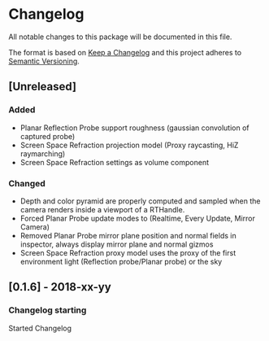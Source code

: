 # Changelog
All notable changes to this package will be documented in this file.

The format is based on [Keep a Changelog](http://keepachangelog.com/en/1.0.0/)
and this project adheres to [Semantic Versioning](http://semver.org/spec/v2.0.0.html).

## [Unreleased]
### Added
 - Planar Reflection Probe support roughness (gaussian convolution of captured probe)
 - Screen Space Refraction projection model (Proxy raycasting, HiZ raymarching)
 - Screen Space Refraction settings as volume component

### Changed
 - Depth and color pyramid are properly computed and sampled when the camera renders inside a viewport of a RTHandle.
 - Forced Planar Probe update modes to (Realtime, Every Update, Mirror Camera)
 - Removed Planar Probe mirror plane position and normal fields in inspector, always display mirror plane and normal gizmos
 - Screen Space Refraction proxy model uses the proxy of the first environment light (Reflection probe/Planar probe) or the sky

## [0.1.6] - 2018-xx-yy

### Changelog starting

Started Changelog